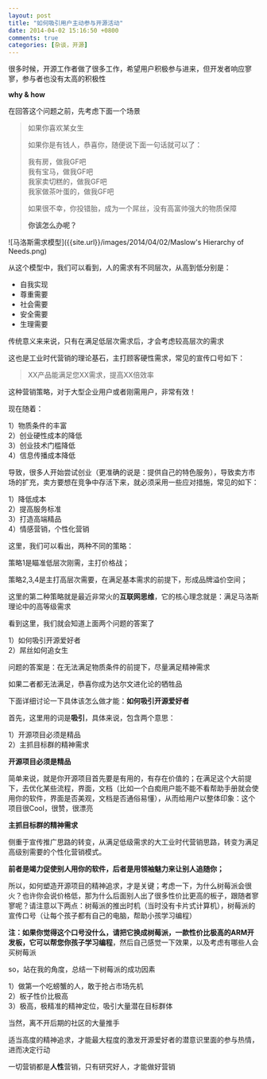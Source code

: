 ```yaml
---
layout: post
title: "如何吸引用户主动参与开源活动"
date: 2014-04-02 15:16:50 +0800
comments: true
categories: [杂谈，开源]
---
```



很多时候，开源工作者做了很多工作，希望用户积极参与进来，但开发者响应寥寥，参与者也没有太高的积极性

**why & how**

在回答这个问题之前，先考虑下面一个场景

>如果你喜欢某女生
>
>如果你是有钱人，恭喜你，随便说下面一句话就可以了：
>
>我有房，做我GF吧  
>我有宝马，做我GF吧  
>我家卖切糕的，做我GF吧  
>我家做茶叶蛋的，做我GF吧  
>
>如果很不幸，你投错胎，成为一个屌丝，没有高富帅强大的物质保障
>
>**你该怎么办呢？**

<!-- more -->

![马洛斯需求模型]({{site.url}}/images/2014/04/02/Maslow's Hierarchy of Needs.png)

从这个模型中，我们可以看到，人的需求有不同层次，从高到低分别是：

*	自我实现  
*	尊重需要  
*	社会需要  
*	安全需要  
*	生理需要  

传统意义来来说，只有在满足低层次需求后，才会考虑较高层次的需求

这也是工业时代营销的理论基石，主打顾客硬性需求，常见的宣传口号如下：

>XX产品能满足您XX需求，提高XX倍效率

这种营销策略，对于大型企业用户或者刚需用户，非常有效！

现在随着：

1）物质条件的丰富  
2）创业硬性成本的降低  
3）创业技术门槛降低  
4）信息传播成本降低  

导致，很多人开始尝试创业（更准确的说是：提供自己的特色服务），导致卖方市场的扩充，卖方要想在竞争中存活下来，就必须采用一些应对措施，常见的如下：

1）降低成本  
2）提高服务标准  
3）打造高端精品  
4）情感营销，个性化营销  

这里，我们可以看出，两种不同的策略：

策略1是瞄准低层次刚需，主打价格战；

策略2,3,4是主打高层次需要，在满足基本需求的前提下，形成品牌溢价空间；

这里的第二种策略就是最近非常火的**互联网思维**，它的核心理念就是：满足马洛斯理论中的高等级需求

看到这里，我们就会知道上面两个问题的答案了

1）如何吸引开源爱好者  
2）屌丝如何追女生

问题的答案是：在无法满足物质条件的前提下，尽量满足精神需求

如果二者都无法满足，恭喜你成为达尔文进化论的牺牲品

下面详细讨论一下具体该怎么做才能：**如何吸引开源爱好者**

首先，这里用的词是**吸引**，具体来说，包含两个意思：

1）开源项目必须是精品    
2）主抓目标群的精神需求

**开源项目必须是精品**

简单来说，就是你开源项目首先要是有用的，有存在价值的；在满足这个大前提下，去优化某些流程，界面，文档（比如一个白痴用户能不能不看帮助手册就会使用你的软件，界面是否美观，文档是否通俗易懂），从而给用户以整体印象：这个项目很Cool，很赞，很漂亮

**主抓目标群的精神需求**

侧重于宣传推广思路的转变，从满足低级需求的大工业时代营销思路，转变为满足高级别需要的个性化营销模式。

**前者是竭力促使别人用你的软件，后者是用领袖魅力来让别人追随你；**

所以，如何塑造开源项目的精神追求，才是关键；考虑一下，为什么树莓派会很火？也许你会说价格低，那为什么后面别人出了很多性价比更高的板子，跟随者寥寥呢？请注意以下两点：树莓派的推出时机（当时没有卡片式计算机），树莓派的宣传口号（让每个孩子都有自己的电脑，帮助小孩学习编程）

**注：**如果你觉得这个口号没什么，请把它换成**树莓派，一款性价比极高的ARM开发板，它可以帮您你孩子学习编程**，然后自己感觉一下效果，以及考虑有哪些人会买树莓派

so，站在我的角度，总结一下树莓派的成功因素

1）做第一个吃螃蟹的人，敢于抢占市场先机  
2）板子性价比极高  
3）极高，极精准的精神定位，吸引大量潜在目标群体  

当然，离不开后期的社区的大量推手

适当高度的精神追求，才能最大程度的激发开源爱好者的潜意识里面的参与热情，进而决定行动

一切营销都是**人性**营销，只有研究好人，才能做好营销
